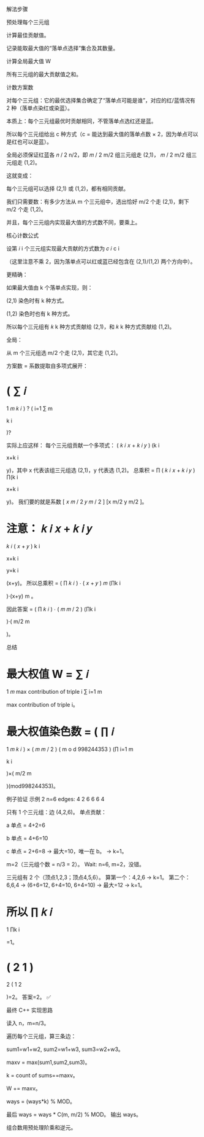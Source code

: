解法步骤

预处理每个三元组

计算最佳贡献值。

记录能取最大值的“落单点选择”集合及其数量。

计算全局最大值 W

所有三元组的最大贡献值之和。

计数方案数

对每个三元组：它的最优选择集合确定了“落单点可能是谁”，对应的红/蓝情况有 2 种（落单点染红或染蓝）。

本质上：每个三元组最优时贡献相同，不管落单点选红还是蓝。

所以每个三元组给出 c 种方式（c = 能达到最大值的落单点数 × 2，因为单点可以是红也可以是蓝）。

全局必须保证红蓝各 
𝑛
/
2
n/2，即 
𝑚
/
2
m/2 组三元组走 (2,1)，
𝑚
/
2
m/2 组三元组走 (1,2)。

这就变成：

每个三元组可以选择 (2,1) 或 (1,2)，都有相同贡献。

我们只需要数：有多少方法从 m 个三元组中，选出恰好 m/2 个走 (2,1)，剩下 m/2 个走 (1,2)。

并且，每个三元组内实现最大值的方式数不同，要乘上。

核心计数公式

设第 
𝑖
i 个三元组实现最大贡献的方式数为 
𝑐
𝑖
c
i
	​

（这里注意不乘 2，因为落单点可以红或蓝已经包含在 (2,1)/(1,2) 两个方向中）。

更精确：

如果最大值由 k 个落单点实现，则：

(2,1) 染色时有 k 种方式。

(1,2) 染色时也有 k 种方式。

所以每个三元组有 
𝑘
k 种方式贡献给 (2,1)，和 
𝑘
k 种方式贡献给 (1,2)。

全局：

从 m 个三元组选 m/2 个走 (2,1)，其它走 (1,2)。

方案数 = 系数提取自多项式展开：

(
∑
𝑖
=
1
𝑚
𝑘
𝑖
)
?
(
i=1
∑
m
	​

k
i
	​

)?

实际上应这样：
每个三元组贡献一个多项式：
(
𝑘
𝑖
𝑥
+
𝑘
𝑖
𝑦
)
(k
i
	​

x+k
i
	​

y)，其中 x 代表该组三元组选 (2,1)，y 代表选 (1,2)。
总乘积 = 
∏
(
𝑘
𝑖
𝑥
+
𝑘
𝑖
𝑦
)
∏(k
i
	​

x+k
i
	​

y)。
我们要的就是系数 
[
𝑥
𝑚
/
2
𝑦
𝑚
/
2
]
[x
m/2
y
m/2
]。

注意：
𝑘
𝑖
𝑥
+
𝑘
𝑖
𝑦
=
𝑘
𝑖
(
𝑥
+
𝑦
)
k
i
	​

x+k
i
	​

y=k
i
	​

(x+y)。
所以总乘积 = 
(
∏
𝑘
𝑖
)
⋅
(
𝑥
+
𝑦
)
𝑚
(∏k
i
	​

)⋅(x+y)
m
。

因此答案 = 
(
∏
𝑘
𝑖
)
⋅
(
𝑚
𝑚
/
2
)
(∏k
i
	​

)⋅(
m/2
m
	​

)。

总结

最大权值 W = 
∑
𝑖
=
1
𝑚
max contribution of triple i
∑
i=1
m
	​

max contribution of triple i。

最大权值染色数 = 
(
∏
𝑖
=
1
𝑚
𝑘
𝑖
)
×
(
𝑚
𝑚
/
2
)
(
m
o
d
998244353
)
(∏
i=1
m
	​

k
i
	​

)×(
m/2
m
	​

)(mod998244353)。

例子验证
示例 2
n=6
edges: 4 2 6 6 6 4


只有 1 个三元组：边 (4,2,6)。
单点贡献：

a 单点 = 4+2=6

b 单点 = 4+6=10

c 单点 = 2+6=8
→ 最大=10，唯一在 b。 → k=1。

m=2（三元组个数 = n/3 = 2）。
Wait: n=6, m=2，没错。

三元组有 2 个（顶点1,2,3；顶点4,5,6）。
算第一个：4,2,6 → k=1。
第二个：6,6,4 → (6+6=12, 6+4=10, 6+4=10) → 最大=12 → k=1。

所以 
∏
𝑘
𝑖
=
1
∏k
i
	​

=1。

(
2
1
)
=
2
(
1
2
	​

)=2。
答案=2。 ✅

最终 C++ 实现思路

读入 n，m=n/3。

遍历每个三元组，算三条边：

sum1=w1+w2, sum2=w1+w3, sum3=w2+w3。

maxv = max(sum1,sum2,sum3)。

k = count of sums==maxv。

W += maxv。

ways = (ways*k) % MOD。

最后 ways = ways * C(m, m/2) % MOD。
输出 ways。

组合数用预处理阶乘和逆元。